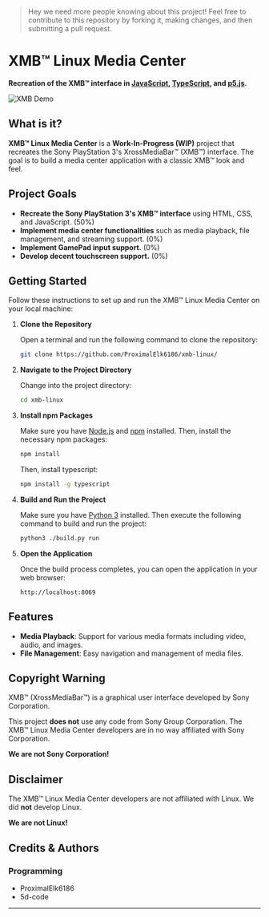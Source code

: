 > Hey we need more people knowing about this project! Feel free to contribute to this repository by forking it, making changes, and then submitting a pull request.

# XMB™ Linux Media Center

**Recreation of the XMB™ interface in [JavaScript](https://en.wikipedia.org/wiki/JavaScript), [TypeScript](https://en.wikipedia.org/wiki/TypeScript), and [p5.js](https://p5js.org/).**

![XMB Demo](https://github.com/ProximalElk6186/xmb-linux/blob/main/demo.gif?raw=true)

## What is it?

**XMB™ Linux Media Center** is a **Work-In-Progress (WIP)** project that recreates the Sony PlayStation 3's XrossMediaBar™ (XMB™) interface. The goal is to build a media center application with a classic XMB™ look and feel.

## Project Goals

- **Recreate the Sony PlayStation 3's XMB™ interface** using HTML, CSS, and JavaScript. (50%)
- **Implement media center functionalities** such as media playback, file management, and streaming support. (0%)
- **Implement GamePad input support.** (0%)
- **Develop decent touchscreen support.** (0%)

## Getting Started

Follow these instructions to set up and run the XMB™ Linux Media Center on your local machine:

1. **Clone the Repository**

   Open a terminal and run the following command to clone the repository:

   ```bash
   git clone https://github.com/ProximalElk6186/xmb-linux/
   ```

2. **Navigate to the Project Directory**

   Change into the project directory:

   ```bash
   cd xmb-linux
   ```

3. **Install npm Packages**

   Make sure you have [Node.js](https://nodejs.org/) and [npm](https://www.npmjs.com/) installed. Then, install the necessary npm packages:

   ```bash
   npm install
   ```

   Then, install typescript:
   ```bash
   npm install -g typescript
   ```

4. **Build and Run the Project**

   Make sure you have [Python 3](https://www.python.org/) installed. Then execute the following command to build and run the project:

   ```bash
   python3 ./build.py run
   ```

5. **Open the Application**

   Once the build process completes, you can open the application in your web browser: 

   `http://localhost:8069`

## Features

- **Media Playback**: Support for various media formats including video, audio, and images.
- **File Management**: Easy navigation and management of media files.

## Copyright Warning

XMB™ (XrossMediaBar™) is a graphical user interface developed by Sony Corporation. 

This project **does not** use any code from Sony Group Corporation. The XMB™ Linux Media Center developers are in no way affiliated with Sony Corporation. 

**We are not Sony Corporation!**

## Disclaimer

The XMB™ Linux Media Center developers are not affiliated with Linux. We did **not** develop Linux.

**We are not Linux!**

## Credits & Authors

### Programming
- ProximalElk6186
- 5d-code

---


